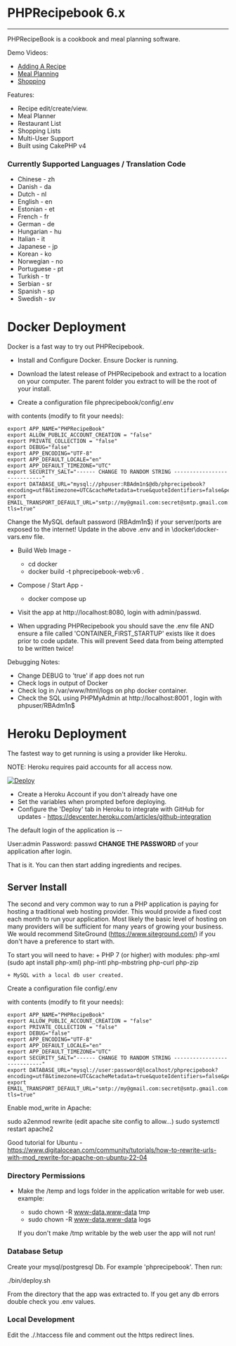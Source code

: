 # PHPRecipebook 6.x
---

PHPRecipeBook is a cookbook and meal planning software.

Demo Videos:
* <a href="https://youtu.be/xNUBANz2aVI">Adding A Recipe</a>
* <a href="https://youtu.be/xZZJI407aSs">Meal Planning</a>
* <a href="https://youtu.be/zWtfNrYJJRk">Shopping</a>

Features:
* Recipe edit/create/view.
* Meal Planner
* Restaurant List
* Shopping Lists
* Multi-User Support
* Built using CakePHP v4

### Currently Supported Languages / Translation Code
* Chinese - zh
* Danish - da
* Dutch - nl
* English - en
* Estonian - et
* French - fr
* German - de
* Hungarian - hu
* Italian - it
* Japanese - jp
* Korean - ko
* Norwegian - no
* Portuguese - pt
* Turkish - tr
* Serbian - sr
* Spanish - sp
* Swedish - sv

# Docker Deployment

Docker is a fast way to try out PHPRecipebook.

+ Install and Configure Docker.  Ensure Docker is running.

+ Download the latest release of PHPRecipebook and extract to a location on your computer.  The parent folder you extract to will be the root of your install.  

+ Create a configuration file phprecipebook/config/.env

with contents (modify to fit your needs):

```
export APP_NAME="PHPRecipeBook"
export ALLOW_PUBLIC_ACCOUNT_CREATION = "false"
export PRIVATE_COLLECTION = "false"
export DEBUG="false"
export APP_ENCODING="UTF-8"
export APP_DEFAULT_LOCALE="en"
export APP_DEFAULT_TIMEZONE="UTC"
export SECURITY_SALT="------ CHANGE TO RANDOM STRING ----------------------------"
export DATABASE_URL="mysql://phpuser:RBAdm1n$@db/phprecipebook?encoding=utf8&timezone=UTC&cacheMetadata=true&quoteIdentifiers=false&persistent=false"
export EMAIL_TRANSPORT_DEFAULT_URL="smtp://my@gmail.com:secret@smtp.gmail.com:587?tls=true"

```

Change the MySQL default password (RBAdm1n$) if your server/ports are exposed to the internet!  Update in the above .env and in \docker\docker-vars.env file.

+ Build Web Image - 
  - cd docker
  - docker build -t phprecipebook-web:v6 .

+ Compose / Start App - 
  - docker compose up

+ Visit the app at http://localhost:8080, login with admin/passwd.

+ When upgrading PHPRecipebook you should save the .env file AND ensure a file called 'CONTAINER_FIRST_STARTUP' exists like it does prior to code update.  This will prevent Seed data from being attempted to be written twice!

Debugging Notes:  
- Change DEBUG to 'true' if app does not run
- Check logs in output of Docker
- Check log in /var/www/html/logs on php docker container.
- Check the SQL using PHPMyAdmin at http://localhost:8001 , login with phpuser/RBAdm1n$


# Heroku Deployment

The fastest way to get running is using a provider like Heroku.

NOTE: Heroku requires paid accounts for all access now.

[![Deploy](https://www.herokucdn.com/deploy/button.svg)](https://heroku.com/deploy)

+ Create a Heroku Account if you don't already have one
+ Set the variables when prompted before deploying.
+ Configure the 'Deploy' tab in Heroku to integrate with GitHub for updates - https://devcenter.heroku.com/articles/github-integration

The default login of the application is --

User:admin
Password: passwd
**CHANGE THE PASSWORD** of your application after login.


That is it.  You can then start adding ingredients and recipes.

## Server Install

The second and very common way to run a PHP application is paying for hosting a traditional web hosting provider.  This would provide a fixed cost each month to run your application.  Most likely the basic level of hosting on many providers will be sufficient for many years of growing your business.  We would recommend SiteGround (https://www.siteground.com/) if you don't have a preference to start with.

To start you will need to have:
    + PHP 7 (or higher) with modules:
      php-xml (sudo apt install php-xml)
      php-intl
      php-mbstring
      php-curl
      php-zip

    + MySQL with a local db user created.

Create a configuration file config/.env

with contents (modify to fit your needs):

```
export APP_NAME="PHPRecipeBook"
export ALLOW_PUBLIC_ACCOUNT_CREATION = "false"
export PRIVATE_COLLECTION = "false"
export DEBUG="false"
export APP_ENCODING="UTF-8"
export APP_DEFAULT_LOCALE="en"
export APP_DEFAULT_TIMEZONE="UTC"
export SECURITY_SALT="------ CHANGE TO RANDOM STRING ----------------------------"
export DATABASE_URL="mysql://user:password@localhost/phprecipebook?encoding=utf8&timezone=UTC&cacheMetadata=true&quoteIdentifiers=false&persistent=false"
export EMAIL_TRANSPORT_DEFAULT_URL="smtp://my@gmail.com:secret@smtp.gmail.com:587?tls=true"

```

Enable mod_write in Apache:

  sudo a2enmod rewrite
  (edit apache site config to allow...)
  sudo systemctl restart apache2

  Good tutorial for Ubuntu - https://www.digitalocean.com/community/tutorials/how-to-rewrite-urls-with-mod_rewrite-for-apache-on-ubuntu-22-04
  
### Directory Permissions

* Make the <app install dir>/temp and logs folder in the application writable for web user.  example:
    - sudo chown -R www-data.www-data tmp
    - sudo chown -R www-data.www-data logs

  If you don't make <app install dir>/tmp writable by the web user the app will not run!

### Database Setup

Create your mysql/postgresql Db.  For example 'phprecipebook'.  Then run:

./bin/deploy.sh 

From the directory that the app was extracted to.  If you get any db errors double check you .env values.

### Local Development

Edit the ./.htaccess file and comment out the https redirect lines.



